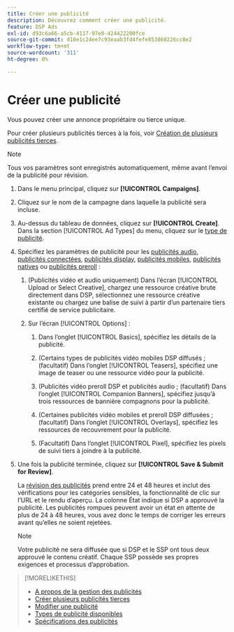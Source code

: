 ```yaml
---
title: Créer une publicité
description: Découvrez comment créer une publicité.
feature: DSP Ads
exl-id: d93c6a66-a5cb-4117-97e8-424422200fce
source-git-commit: d10e1c24ee7c93eaab3fd4fefe853860226cc8e2
workflow-type: tm+mt
source-wordcount: '311'
ht-degree: 0%

---
```


# Créer une publicité

Vous pouvez créer une annonce propriétaire ou tierce unique.

Pour créer plusieurs publicités tierces à la fois, voir [Création de plusieurs publicités tierces](ad-create-third-party.md).

>[!NOTE]
>
>Tous vos paramètres sont enregistrés automatiquement, même avant l’envoi de la publicité pour révision.

1. Dans le menu principal, cliquez sur **[!UICONTROL Campaigns]**.

1. Cliquez sur le nom de la campagne dans laquelle la publicité sera incluse.

1. Au-dessus du tableau de données, cliquez sur **[!UICONTROL Create]**. Dans la section [!UICONTROL Ad Types] du menu, cliquez sur le [type de publicité](ad-types.md).

1. Spécifiez les paramètres de publicité pour les [publicités audio](ad-settings-audio.md), [publicités connectées](ad-settings-connected-tv.md), [publicités display](ad-settings-display.md), [publicités mobiles](ad-settings-mobile.md), [publicités natives](ad-settings-native.md) ou [publicités preroll](ad-settings-pre-roll.md) :

   1. (Publicités vidéo et audio uniquement) Dans l’écran [!UICONTROL Upload or Select Creative], chargez une ressource créative brute directement dans DSP, sélectionnez une ressource créative existante ou chargez une balise de suivi à partir d’un partenaire tiers certifié de service publicitaire.

   1. Sur l’écran [!UICONTROL Options] :

      1. Dans l’onglet [!UICONTROL Basics], spécifiez les détails de la publicité.

      1. (Certains types de publicités vidéo mobiles DSP diffusés ; (facultatif) Dans l’onglet [!UICONTROL Teasers], spécifiez une image de teaser ou une ressource vidéo pour la publicité.

      1. (Publicités vidéo preroll DSP et publicités audio ; (facultatif) Dans l’onglet [!UICONTROL Companion Banners], spécifiez jusqu’à trois ressources de bannière compagnons pour la publicité.

      1. (Certaines publicités vidéo mobiles et preroll DSP diffusées ; (facultatif) Dans l’onglet [!UICONTROL Overlays], spécifiez les ressources de recouvrement pour la publicité.

      1. (Facultatif) Dans l’onglet [!UICONTROL Pixel], spécifiez les pixels de suivi tiers à joindre à la publicité.

1. Une fois la publicité terminée, cliquez sur **[!UICONTROL Save & Submit for Review]**.

   La [révision des publicités](ad-about.md) prend entre 24 et 48 heures et inclut des vérifications pour les catégories sensibles, la fonctionnalité de clic sur l’URL et le rendu d’aperçu. La colonne État indique si DSP a approuvé la publicité. Les publicités rompues peuvent avoir un état en attente de plus de 24 à 48 heures, vous avez donc le temps de corriger les erreurs avant qu’elles ne soient rejetées.

   >[!NOTE]
   >
   >Votre publicité ne sera diffusée que si DSP et le SSP ont tous deux approuvé le contenu créatif. Chaque SSP possède ses propres exigences et processus d’approbation.

>[!MORELIKETHIS]
>
>* [A propos de la gestion des publicités](ad-about.md)
>* [Créer plusieurs publicités tierces](ad-create-third-party.md)
>* [Modifier une publicité](ad-edit.md)
>* [Types de publicité disponibles](ad-types.md)
>* [Spécifications des publicités](/help/dsp/assets/ad-specs.pdf)

